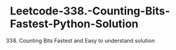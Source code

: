 # Leetcode-338.-Counting-Bits-Fastest-Python-Solution
338. Counting Bits Fastest and Easy to understand solution
